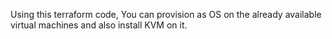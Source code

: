 Using this terraform code, You can provision as OS 
on the already available virtual machines and also
install KVM on it.
